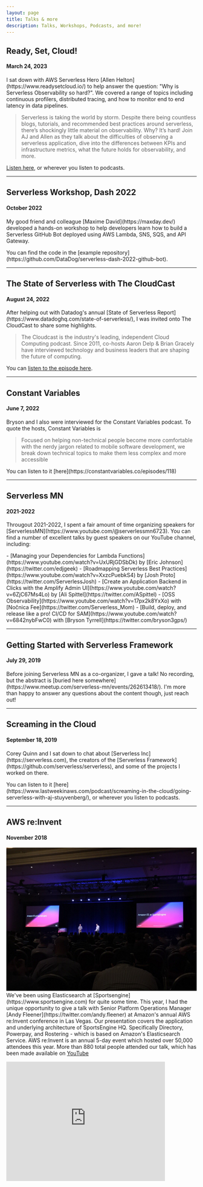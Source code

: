 ```yaml
---
layout: page
title: Talks & more
description: Talks, Workshops, Podcasts, and more!
---
```


## Ready, Set, Cloud!
#### March 24, 2023
<p>I sat down with AWS Serverless Hero [Allen Helton](https://www.readysetcloud.io/) to help answer the question: "Why is Serverless Observability so hard?". We covered a range of topics including continuous profilers, distributed tracing, and how to monitor end to end latency in data pipelines.</p>

<blockquote>
Serverless is taking the world by storm. Despite there being countless blogs, tutorials, and recommended best practices around serverless, there’s shockingly little material on observability. Why? It’s hard! Join AJ and Allen as they talk about the difficulties of observing a serverless application, dive into the differences between KPIs and infrastructure metrics, what the future holds for observability, and more.
</blockquote>

[Listen here](https://www.readysetcloud.io/podcast/6/), or wherever you listen to podcasts.

---

## Serverless Workshop, Dash 2022
#### October 2022
<p>My good friend and colleague [Maxime David](https://maxday.dev/) developed a hands-on workshop to help developers learn how to build a Serverless GitHub Bot deployed using AWS Lambda, SNS, SQS, and API Gateway.
</p>
You can find the code in the [example repository](https://github.com/DataDog/serverless-dash-2022-github-bot).

---
## The State of Serverless with The CloudCast
#### August 24, 2022
<p>After helping out with Datadog's annual [State of Serverless Report](https://www.datadoghq.com/state-of-serverless/), I was invited onto The CloudCast to share some highlights.
</p>
<blockquote>
The Cloudcast is the industry's leading, independent Cloud Computing podcast. Since 2011, co-hosts Aaron Delp & Brian Gracely have interviewed technology and business leaders that are shaping the future of computing.
</blockquote>

You can [listen to the episode here](https://www.thecloudcast.net/2022/08/2022-state-of-serverless-report.html).

---
## Constant Variables
#### June 7, 2022
<p>Bryson and I also were interviewed for the Constant Variables podcast. To quote the hosts, Constant Variables is</p>
<blockquote>
Focused on helping non-technical people become more comfortable with the nerdy jargon related to mobile software development, we break down technical topics to make them less complex and more accessible
</blockquote>
You can listen to it [here](https://constantvariables.co/episodes/118)

---
## Serverless MN
#### 2021-2022
<p>Througout 2021-2022, I spent a fair amount of time organizing speakers for [ServerlessMN](https://www.youtube.com/@serverlessmn6723).
You can find a number of excellent talks by guest speakers on our YouTube channel, including:</p>
- [Managing your Dependencies for Lambda Functions](https://www.youtube.com/watch?v=UxURjGDSbDk) by [Eric Johnson](https://twitter.com/edjgeek)
- [Roadmapping Serverless Best Practices](https://www.youtube.com/watch?v=XxzcPuebkS4) by [Josh Proto](https://twitter.com/ServerlessJosh)
- [Create an Application Backend in Clicks with the Amplify Admin UI](https://www.youtube.com/watch?v=6ZjC67Ms4Lo) by [Ali Spittel](https://twitter.com/ASpittel)
- [OSS Observability](https://www.youtube.com/watch?v=17px2k8YxXo) with [Nočnica Fee](https://twitter.com/Serverless_Mom)
- [Build, deploy, and release like a pro! CI/CD for SAM](https://www.youtube.com/watch?v=6842nybFwC0) with [Bryson Tyrrell](https://twitter.com/bryson3gps/)

---
## Getting Started with Serverless Framework
#### July 29, 2019
<p>Before joining Serverless MN as a co-organizer, I gave a talk! No recording, but the abstract is [buried here somewhere](https://www.meetup.com/serverless-mn/events/262613418/). I'm more than happy to answer any questions about the content though, just reach out!</p>

---
## Screaming in the Cloud
#### September 18, 2019
<p>Corey Quinn and I sat down to chat about [Serverless Inc](https://serverless.com), the creators of the [Serverless Framework](https://github.com/serverless/serverless), and some of the projects I worked on there.</p>
<p>You can listen to it [here](https://www.lastweekinaws.com/podcast/screaming-in-the-cloud/going-serverless-with-aj-stuyvenberg/), or wherever you listen to podcasts.</p>

---
## AWS re:Invent
#### November 2018
<p><span class="image left"><img src="/assets/images/reinvent.jpg"></span>We've been using Elasticsearch at [Sportsengine](https://www.sportsengine.com) for quite some time. This year, I had the unique opportunity to give a talk with Senior Platform Operations Manager [Andy Fleener](https://twitter.com/andy.fleener) at Amazon's annual AWS re:Invent conference in Las Vegas. Our presentation covers the application and underlying architecture of SportsEngine HQ. Specifically Directory, Powerpay, and Rostering - which is based on Amazon's Elasticsearch Service. AWS re:Invent is an annual 5-day event which hosted over 50,000 attendees this year. More than 880 total people attended our talk, which has been made available on <a href="https://www.youtube.com/embed/95kQkS51VnU">YouTube</a>
</p>
<iframe width="420" height="315" src="https://www.youtube.com/embed/95kQkS51VnU" frameborder="0" allowfullscreen></iframe>
